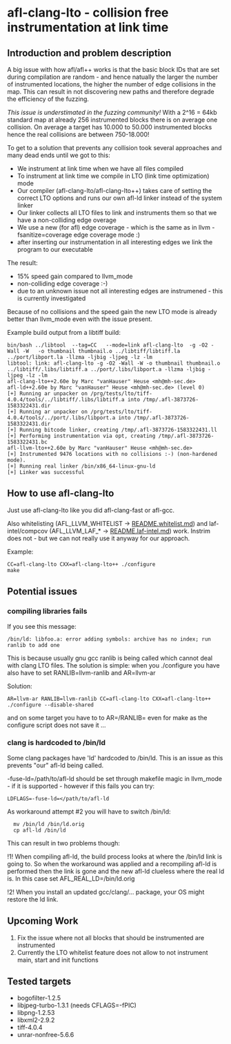 # afl-clang-lto - collision free instrumentation at link time


## Introduction and problem description

A big issue with how afl/afl++ works is that the basic block IDs that are
set during compilation are random - and hence natually the larger the number
of instrumented locations, the higher the number of edge collisions in the
map. This can result in not discovering new paths and therefore degrade the
efficiency of the fuzzing.

*This issue is understimated in the fuzzing community!*
With a 2^16 = 64kb standard map at already 256 instrumented blocks there is
on average one collision. On average a target has 10.000 to 50.000
instrumented blocks hence the real collisions are between 750-18.000!

To get to a solution that prevents any collision took several approaches
and many dead ends until we got to this:

 * We instrument at link time when we have all files compiled
 * To instrument at link time we compile in LTO (link time optimization) mode
 * Our compiler (afl-clang-lto/afl-clang-lto++) takes care of setting the
   correct LTO options and runs our own afl-ld linker instead of the system
   linker
 * Our linker collects all LTO files to link and instruments them so that
   we have a non-colliding edge overage
 * We use a new (for afl) edge coverage - which is the same as in llvm
   -fsanitize=coverage edge coverage mode :)
 * after inserting our instrumentation in all interesting edges we link
   the program to our executable

The result:
 * 15% speed gain compared to llvm_mode
 * non-colliding edge coverage :-)
 * due to an unknown issue not all interesting edges are instrumened - this
   is currently investigated

Because of no collisions and the speed gain the new LTO mode is already better
than llvm_mode even with the issue present.

Example build output from a libtiff build:
```
bin/bash ../libtool  --tag=CC   --mode=link afl-clang-lto  -g -O2 -Wall -W   -o thumbnail thumbnail.o ../libtiff/libtiff.la ../port/libport.la -llzma -ljbig -ljpeg -lz -lm 
libtool: link: afl-clang-lto -g -O2 -Wall -W -o thumbnail thumbnail.o  ../libtiff/.libs/libtiff.a ../port/.libs/libport.a -llzma -ljbig -ljpeg -lz -lm
afl-clang-lto++2.60e by Marc "vanHauser" Heuse <mh@mh-sec.de>
afl-ld++2.60e by Marc "vanHauser" Heuse <mh@mh-sec.de> (level 0)
[+] Running ar unpacker on /prg/tests/lto/tiff-4.0.4/tools/../libtiff/.libs/libtiff.a into /tmp/.afl-3873726-1583322431.dir
[+] Running ar unpacker on /prg/tests/lto/tiff-4.0.4/tools/../port/.libs/libport.a into /tmp/.afl-3873726-1583322431.dir
[+] Running bitcode linker, creating /tmp/.afl-3873726-1583322431.ll
[+] Performing instrumentation via opt, creating /tmp/.afl-3873726-1583322431.bc
afl-llvm-lto++2.60e by Marc "vanHauser" Heuse <mh@mh-sec.de>
[+] Instrumented 9476 locations with no collisions :-) (non-hardened mode).
[+] Running real linker /bin/x86_64-linux-gnu-ld
[+] Linker was successful
```

## How to use afl-clang-lto

Just use afl-clang-lto like you did afl-clang-fast or afl-gcc.

Also whitelisting (AFL_LLVM_WHITELIST -> [README.whitelist.md](README.whitelist.md)) and
laf-intel/compcov (AFL_LLVM_LAF_* -> [README.laf-intel.md](README.laf-intel.md)) work.
Instrim does not - but we can not really use it anyway for our approach.

Example:
```
CC=afl-clang-lto CXX=afl-clang-lto++ ./configure
make
```

## Potential issues

### compiling libraries fails

If you see this message:
```
/bin/ld: libfoo.a: error adding symbols: archive has no index; run ranlib to add one
```
This is because usually gnu gcc ranlib is being called which cannot deal with clang LTO files.
The solution is simple: when you ./configure you have also have to set RANLIB=llvm-ranlib and AR=llvm-ar

Solution:
```
AR=llvm-ar RANLIB=llvm-ranlib CC=afl-clang-lto CXX=afl-clang-lto++ ./configure --disable-shared
```
and on some target you have to to AR=/RANLIB= even for make as the configure script does not save it ...

### clang is hardcoded to /bin/ld

Some clang packages have 'ld' hardcoded to /bin/ld. This is an issue as this
prevents "our" afl-ld being called.

-fuse-ld=/path/to/afl-ld should be set through makefile magic in llvm_mode - 
if it is supported - however if this fails you can try:
```
LDFLAGS=-fuse-ld=</path/to/afl-ld
```

As workaround attempt #2 you will have to switch /bin/ld:
```
  mv /bin/ld /bin/ld.orig
  cp afl-ld /bin/ld
```
This can result in two problems though:

 !1!
  When compiling afl-ld, the build process looks at where the /bin/ld link
  is going to. So when the workaround was applied and a recompiling afl-ld
  is performed then the link is gone and the new afl-ld clueless where
  the real ld is.
  In this case set AFL_REAL_LD=/bin/ld.orig

 !2! 
 When you install an updated gcc/clang/... package, your OS might restore
 the ld link.

## Upcoming Work

1. Fix the issue where not all blocks that should be instrumented are instrumented
2. Currently the LTO whitelist feature does not allow to not instrument main, start and init functions

## Tested targets

* bogofilter-1.2.5
* libjpeg-turbo-1.3.1 (needs CFLAGS=-fPIC)
* libpng-1.2.53
* libxml2-2.9.2
* tiff-4.0.4
* unrar-nonfree-5.6.6
